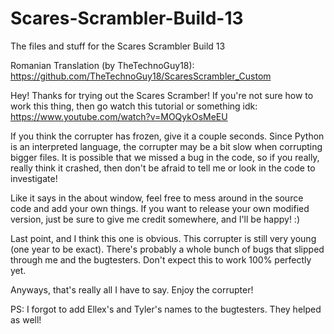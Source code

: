 # Scares-Scrambler-Build-13
The files and stuff for the Scares Scrambler Build 13

Romanian Translation (by TheTechnoGuy18): https://github.com/TheTechnoGuy18/ScaresScrambler_Custom


Hey! Thanks for trying out the Scares Scramber! If you're not sure how to work this thing,
then go watch this tutorial or something idk: https://www.youtube.com/watch?v=MOQykOsMeEU

If you think the corrupter has frozen, give it a couple seconds. Since Python is an interpreted
language, the corrupter may be a bit slow when corrupting bigger files. It is possible that we
missed a bug in the code, so if you really, really think it crashed, then don't be afraid to tell
me or look in the code to investigate!

Like it says in the about window, feel free to mess around in the source code and add your own
things. If you want to release your own modified version, just be sure to give me credit somewhere,
and I'll be happy! :)

Last point, and I think this one is obvious. This corrupter is still very young (one year to be exact).
There's probably a whole bunch of bugs that slipped through me and the bugtesters. Don't expect this to
work 100% perfectly yet.

Anyways, that's really all I have to say. Enjoy the corrupter!

PS: I forgot to add Ellex's and Tyler's names to the bugtesters. They helped as well!
